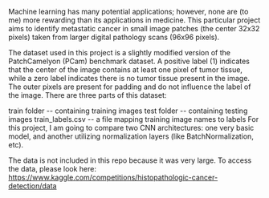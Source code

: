 Machine learning has many potential applications; however, none are (to me) more rewarding than its applications in medicine. This particular project aims to identify metastatic cancer in small image patches (the center 32x32 pixels) taken from larger digital pathology scans (96x96 pixels).

The dataset used in this project is a slightly modified version of the PatchCamelyon (PCam) benchmark dataset. A positive label (1) indicates that the center of the image contains at least one pixel of tumor tissue, while a zero label indicates there is no tumor tissue present in the image. The outer pixels are present for padding and do not influence the label of the image. There are three parts of this dataset:

train folder -- containing training images
test folder -- containing testing images
train_labels.csv -- a file mapping training image names to labels
For this project, I am going to compare two CNN architectures: one very basic model, and another utilizing normalization layers (like BatchNormalization, etc).

The data is not included in this repo because it was very large. To access the data, please look here: https://www.kaggle.com/competitions/histopathologic-cancer-detection/data 
